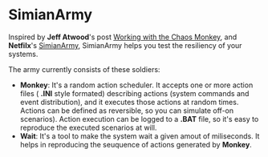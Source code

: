 # SimianArmy

Inspired by **Jeff Atwood**'s post [Working with the Chaos Monkey](https://blog.codinghorror.com/working-with-the-chaos-monkey/), and **Netfilx**'s [SimianArmy](https://github.com/Netfilx/SimianArmy), SimianArmy helps you test the resiliency of your systems.

The army currently consists of these soldiers:

- **Monkey**: It's a random action scheduler. It accepts one or more action files ( **.INI** style formated) describing actions (system commands and event distribution), and it executes those actions at random times. Actions can be defined as reversible, so you can simulate off-on scenarios). Action execution can be logged to a **.BAT** file, so it's easy to reproduce the executed scenarios at will.
- **Wait**: It's a tool to make the system wait a given amout of miliseconds. It helps in reproducing the seuquence of actions generated by **Monkey**.